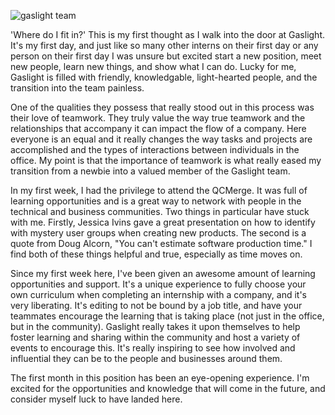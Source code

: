 
![gaslight team](http://gaslight.github.io/posts/assets/images/2013-06-20-Hows-it-going-01.png)

'Where do I fit in?' This is my first thought as I walk into the door at
Gaslight. It's my first day, and just like so many other interns on their first
day or any person on their first day I was unsure but excited start a new
position, meet new people, learn new things, and show what I can do. Lucky for
me, Gaslight is filled with friendly, knowledgable, light-hearted people, and
the transition into the team painless.

One of the qualities they possess that really stood out in this process was
their love of teamwork. They truly value the way true teamwork and the
relationships that accompany it can impact the flow of a company. Here everyone
is an equal and it really changes the way tasks and projects are accomplished
and the types of interactions between individuals in the office. My point is
that the importance of teamwork is what really eased my transition from a newbie
into a valued member of the Gaslight team.

In my first week, I had the privilege to attend the QCMerge. It was full of
learning opportunities and is a great way to network with people in the
technical and business communities. Two things in particular have stuck with me.
Firstly, Jessica Ivins gave a great presentation on how to identify with mystery
user groups when creating new products. The second is a quote from Doug Alcorn,
"You can't estimate software production time." I find both of these things
helpful and true, especially as time moves on.

Since my first week here, I've been given an awesome amount of learning
opportunities and support. It's a unique experience to fully choose your own
curriculum when completing an internship with a company, and it's very
liberating. It's editing to not be bound by a job title, and have your teammates
encourage the learning that is taking place (not just in the office, but in the
community). Gaslight really takes it upon themselves to help foster learning and
sharing within the community and host a variety of events to encourage this.
It's really inspiring to see how involved and influential they can be to the
people and businesses around them.

The first month in this position has been an eye-opening experience. I'm excited
for the opportunities and knowledge that will come in the future, and consider
myself luck to have landed here.
